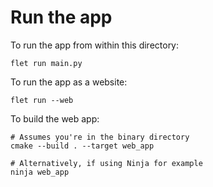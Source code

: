# Run the app

To run the app from within this directory:

```
flet run main.py
```

To run the app as a website:

```
flet run --web
```

To build the web app:

```
# Assumes you're in the binary directory
cmake --build . --target web_app

# Alternatively, if using Ninja for example
ninja web_app
```
